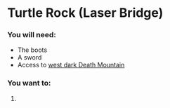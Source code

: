 # Turtle Rock (Laser Bridge)

### You will need:

- The boots
- A sword
- Access to [west dark Death Mountain](../regions/dark_west_dm.md)

### You want to:

1.
